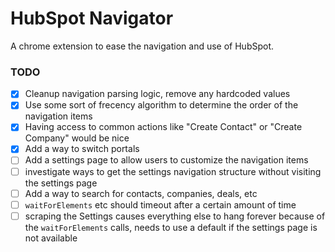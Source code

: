 # HubSpot Navigator

A chrome extension to ease the navigation and use of HubSpot.

### TODO

- [x] Cleanup navigation parsing logic, remove any hardcoded values
- [x] Use some sort of frecency algorithm to determine the order of the navigation items
- [x] Having access to common actions like "Create Contact" or "Create Company" would be nice
- [x] Add a way to switch portals
- [ ] Add a settings page to allow users to customize the navigation items
- [ ] investigate ways to get the settings navigation structure without visiting the settings page
- [ ] Add a way to search for contacts, companies, deals, etc
- [ ] `waitForElements` etc should timeout after a certain amount of time
- [ ] scraping the Settings causes everything else to hang forever because of the `waitForElements` calls, needs to use a default if the settings page is not available

